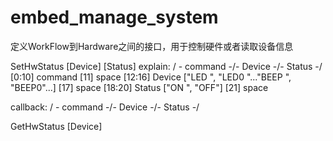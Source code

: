 # embed_manage_system
定义WorkFlow到Hardware之间的接口，用于控制硬件或者读取设备信息

SetHwStatus     [Device]   [Status]
explain:
    / - command  -/- Device -/- Status -/
    [0:10]  command
    [11]    space
    [12:16] Device ["LED  ", "LED0 "..."BEEP ", "BEEP0"...]
    [17]    space
    [18:20] Status ["ON ", "OFF"]
    [21]    space


callback:
    / - command  -/- Device -/- Status -/

GetHwStatus [Device]
